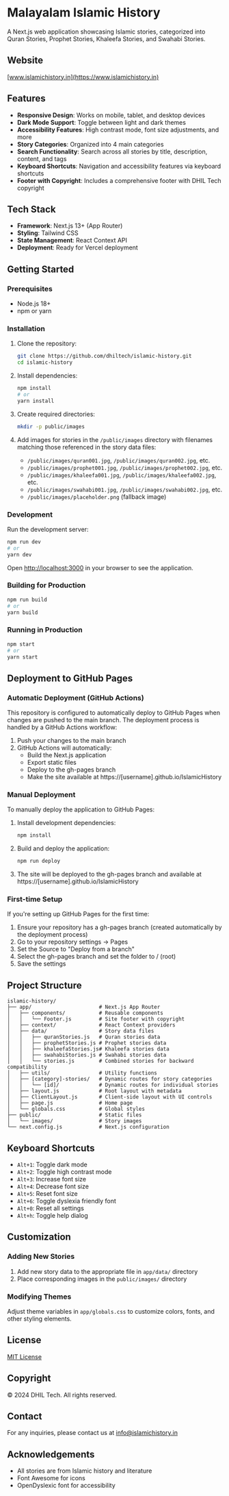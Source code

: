 # Malayalam Islamic History

A Next.js web application showcasing Islamic stories, categorized into Quran Stories, Prophet Stories, Khaleefa Stories, and Swahabi Stories.

## Website
[www.islamichistory.in](https://www.islamichistory.in)

## Features

- **Responsive Design**: Works on mobile, tablet, and desktop devices
- **Dark Mode Support**: Toggle between light and dark themes
- **Accessibility Features**: High contrast mode, font size adjustments, and more
- **Story Categories**: Organized into 4 main categories
- **Search Functionality**: Search across all stories by title, description, content, and tags
- **Keyboard Shortcuts**: Navigation and accessibility features via keyboard shortcuts
- **Footer with Copyright**: Includes a comprehensive footer with DHIL Tech copyright

## Tech Stack

- **Framework**: Next.js 13+ (App Router)
- **Styling**: Tailwind CSS
- **State Management**: React Context API
- **Deployment**: Ready for Vercel deployment

## Getting Started

### Prerequisites

- Node.js 18+ 
- npm or yarn

### Installation

1. Clone the repository:
   ```bash
   git clone https://github.com/dhiltech/islamic-history.git
   cd islamic-history
   ```

2. Install dependencies:
   ```bash
   npm install
   # or
   yarn install
   ```

3. Create required directories:
   ```bash
   mkdir -p public/images
   ```

4. Add images for stories in the `/public/images` directory with filenames matching those referenced in the story data files:
   - `/public/images/quran001.jpg`, `/public/images/quran002.jpg`, etc.
   - `/public/images/prophet001.jpg`, `/public/images/prophet002.jpg`, etc.
   - `/public/images/khaleefa001.jpg`, `/public/images/khaleefa002.jpg`, etc.
   - `/public/images/swahabi001.jpg`, `/public/images/swahabi002.jpg`, etc.
   - `/public/images/placeholder.png` (fallback image)

### Development

Run the development server:

```bash
npm run dev
# or
yarn dev
```

Open [http://localhost:3000](http://localhost:3000) in your browser to see the application.

### Building for Production

```bash
npm run build
# or
yarn build
```

### Running in Production

```bash
npm start
# or
yarn start
```

## Deployment to GitHub Pages

### Automatic Deployment (GitHub Actions)

This repository is configured to automatically deploy to GitHub Pages when changes are pushed to the main branch. The deployment process is handled by a GitHub Actions workflow:

1. Push your changes to the main branch
2. GitHub Actions will automatically:
   - Build the Next.js application
   - Export static files
   - Deploy to the gh-pages branch
   - Make the site available at https://[username].github.io/IslamicHistory

### Manual Deployment

To manually deploy the application to GitHub Pages:

1. Install development dependencies:
   ```bash
   npm install
   ```

2. Build and deploy the application:
   ```bash
   npm run deploy
   ```

3. The site will be deployed to the gh-pages branch and available at https://[username].github.io/IslamicHistory

### First-time Setup

If you're setting up GitHub Pages for the first time:

1. Ensure your repository has a gh-pages branch (created automatically by the deployment process)
2. Go to your repository settings → Pages
3. Set the Source to "Deploy from a branch"
4. Select the gh-pages branch and set the folder to / (root)
5. Save the settings

## Project Structure

```
islamic-history/
├── app/                      # Next.js App Router
│   ├── components/           # Reusable components
│   │   └── Footer.js         # Site footer with copyright
│   ├── context/              # React Context providers
│   ├── data/                 # Story data files
│   │   ├── quranStories.js   # Quran stories data
│   │   ├── prophetStories.js # Prophet stories data
│   │   ├── khaleefaStories.js# Khaleefa stories data
│   │   ├── swahabiStories.js # Swahabi stories data
│   │   └── stories.js        # Combined stories for backward compatibility
│   ├── utils/                # Utility functions
│   ├── [category]-stories/   # Dynamic routes for story categories
│   │   └── [id]/             # Dynamic routes for individual stories
│   ├── layout.js             # Root layout with metadata
│   ├── ClientLayout.js       # Client-side layout with UI controls
│   ├── page.js               # Home page
│   └── globals.css           # Global styles
├── public/                   # Static files
│   └── images/               # Story images
└── next.config.js            # Next.js configuration
```

## Keyboard Shortcuts

- `Alt+1`: Toggle dark mode
- `Alt+2`: Toggle high contrast mode
- `Alt+3`: Increase font size
- `Alt+4`: Decrease font size
- `Alt+5`: Reset font size
- `Alt+6`: Toggle dyslexia friendly font
- `Alt+0`: Reset all settings
- `Alt+h`: Toggle help dialog

## Customization

### Adding New Stories

1. Add new story data to the appropriate file in `app/data/` directory
2. Place corresponding images in the `public/images/` directory

### Modifying Themes

Adjust theme variables in `app/globals.css` to customize colors, fonts, and other styling elements.

## License

[MIT License](LICENSE)

## Copyright

© 2024 DHIL Tech. All rights reserved.

## Contact

For any inquiries, please contact us at [info@islamichistory.in](mailto:info@islamichistory.in)

## Acknowledgements

- All stories are from Islamic history and literature
- Font Awesome for icons
- OpenDyslexic font for accessibility 